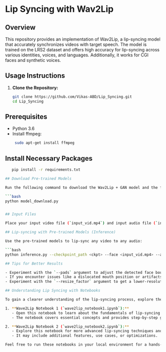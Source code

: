 # Lip Syncing with Wav2Lip

## Overview
This repository provides an implementation of Wav2Lip, a lip-syncing model that accurately synchronizes videos with target speech. The model is trained on the LRS2 dataset and offers high accuracy for lip-syncing across various identities, voices, and languages. Additionally, it works for CGI faces and synthetic voices.

## Usage Instructions
1. **Clone the Repository:**
   ```bash
   git clone https://github.com/Vikas-ABD/Lip_Syncing.git
   cd Lip_Syncing

## Prerequisites
- Python 3.6
- Install ffmpeg:
  ```bash
   sudo apt-get install ffmpeg
## Install Necessary Packages

```bash
   pip install -r requirements.txt

## Download Pre-trained Models

Run the following command to download the Wav2Lip + GAN model and the face detection pre-trained model:

```bash
python model_download.py


## Input Files

Place your input video file (`input_vid.mp4`) and input audio file (`input_audio.wav`) in the `Data` folder.

## Lip-syncing with Pre-trained Models (Inference)

Use the pre-trained models to lip-sync any video to any audio:

```bash
python inference.py --checkpoint_path <ckpt> --face <input_vid.mp4> --audio <input_audio.wav>

## Tips for Better Results

- Experiment with the `--pads` argument to adjust the detected face bounding box. For example: `--pads 0 20 0 0`.
- If you encounter issues like a dislocated mouth position or artifacts, use the `--nosmooth` argument.
- Experiment with the `--resize_factor` argument to get a lower-resolution video. Lower resolution often provides visually pleasing results.

## Understanding Lip Syncing with Notebooks

To gain a clearer understanding of the lip-syncing process, explore the provided Jupyter notebooks in the repository:

1. **Wave2Lip Notebook 1 (`wave2lip_notebook1.ipynb`):**
   - Open this notebook to learn about the fundamentals of lip-syncing using Wav2Lip.
   - The notebook covers essential concepts and provides step-by-step guidance.

2. **Wave2Lip Notebook 2 (`wave2lip_notebook2.ipynb`):**
   - Explore this notebook for more advanced lip-syncing techniques and scenarios.
   - It may include additional features, use cases, or optimizations.

Feel free to run these notebooks in your local environment for a hands-on experience.









